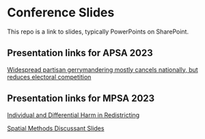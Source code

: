 # Conference Slides

This repo is a link to slides, typically PowerPoints on SharePoint.

## Presentation links for APSA 2023

[Widespread partisan gerrymandering mostly cancels nationally, but reduces electoral competition](https://hu-my.sharepoint.com/:p:/g/personal/christopherkenny_fas_harvard_edu/EZoHyZV8UDNIkYC3XWlE-N4BW9dwehPvfirOp4fY6gp14g?e=5L0CAP)

## Presentation links for MPSA 2023

[Individual and Differential Harm in Redistricting](https://hu-my.sharepoint.com/:p:/g/personal/christopherkenny_fas_harvard_edu/EfV1Tp--yxRDhKCoaVnhF6QBugDgW6gKU93PYNvKqEPX6A?rtime=WrUEp7U920g)

[Spatial Methods Discussant Slides](https://hu-my.sharepoint.com/:p:/g/personal/christopherkenny_fas_harvard_edu/EWNh8-dz7O5GvSbuSL9u19cBOVRNcnTycUKclsJzDCOBIg?e=NumTa3)
